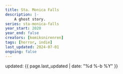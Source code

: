 ```yaml
---
title: Sta. Monica Falls
description: |-
    A ghost story.
series: sta-monica-falls
year_start: 2020
year_end: false
creators: [komiksnirenren]
tags: [horror, indie]
last_updated: 2024-07-01
ongoing: false
---
```


<p class="comic-last-updated">
updated: {{ page.last_updated | date: "%d %-b %Y" }}
</p>